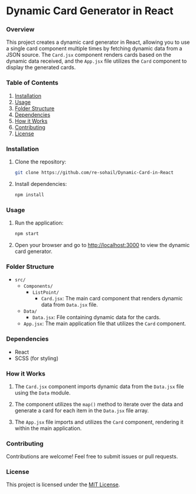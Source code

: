 # Dynamic Card Generator in React

### Overview

This project creates a dynamic card generator in React, allowing you to use a single card component multiple times by fetching dynamic data from a JSON source. The `Card.jsx` component renders cards based on the dynamic data received, and the `App.jsx` file utilizes the `Card` component to display the generated cards.

### Table of Contents

1. [Installation](#installation)
2. [Usage](#usage)
3. [Folder Structure](#folder-structure)
4. [Dependencies](#dependencies)
5. [How it Works](#how-it-works)
6. [Contributing](#contributing)
7. [License](#license)

### Installation

1. Clone the repository:

   ```bash
   git clone https://github.com/re-sohail/Dynamic-Card-in-React
   ```

2. Install dependencies:

   ```bash
   npm install
   ```

### Usage

1. Run the application:

   ```bash
   npm start
   ```

2. Open your browser and go to [http://localhost:3000](http://localhost:3000) to view the dynamic card generator.

### Folder Structure

- `src/`
  - `Components/`
    - `ListPoint/`
      - `Card.jsx`: The main card component that renders dynamic data from `Data.jsx` file.
  - `Data/`
    - `Data.jsx`: File containing dynamic data for the cards.
  - `App.jsx`: The main application file that utilizes the `Card` component.

### Dependencies

- React
- SCSS (for styling)

### How it Works

1. The `Card.jsx` component imports dynamic data from the `Data.jsx` file using the `Data` module.

2. The component utilizes the `map()` method to iterate over the data and generate a card for each item in the `Data.jsx` file array.

3. The `App.jsx` file imports and utilizes the `Card` component, rendering it within the main application.

### Contributing

Contributions are welcome! Feel free to submit issues or pull requests.

### License

This project is licensed under the [MIT License](LICENSE).
